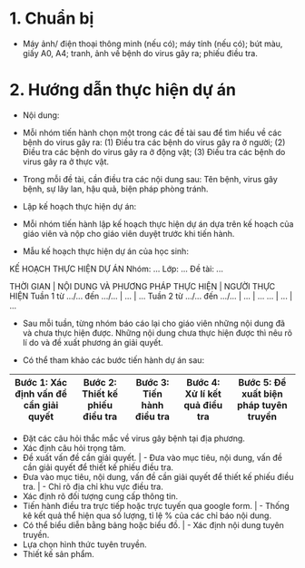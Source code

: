 # 1. Chuẩn bị

- Máy ảnh/ điện thoại thông minh (nếu có); máy tính (nếu có); bút màu, giấy A0, A4; tranh, ảnh về bệnh do virus gây ra; phiếu điều tra.

# 2. Hướng dẫn thực hiện dự án

- Nội dung:

+ Mỗi nhóm tiến hành chọn một trong các đề tài sau để tìm hiểu về các bệnh do virus gây ra:
(1) Điều tra các bệnh do virus gây ra ở người; (2) Điều tra các bệnh do virus gây ra ở động vật; (3) Điều tra các bệnh do virus gây ra ở thực vật.

+ Trong mỗi đề tài, cần điều tra các nội dung sau: Tên bệnh, virus gây bệnh, sự lây lan, hậu quả, biện pháp phòng tránh.

- Lập kế hoạch thực hiện dự án:

+ Mỗi nhóm tiến hành lập kế hoạch thực hiện dự án dựa trên kế hoạch của giáo viên và nộp cho giáo viên duyệt trước khi tiến hành.

+ Mẫu kế hoạch thực hiện dự án của học sinh:

KẾ HOẠCH THỰC HIỆN DỰ ÁN
Nhóm: ... Lớp: ...
Đề tài: ...

THỜI GIAN | NỘI DUNG VÀ PHƯƠNG PHÁP THỰC HIỆN | NGƯỜI THỰC HIỆN
Tuần 1
từ .../... đến .../... | ... | ...
Tuần 2
từ .../... đến .../... | ... | ...
... | ... | ...

+ Sau mỗi tuần, từng nhóm báo cáo lại cho giáo viên những nội dung đã và chưa thực hiện được. Những nội dung chưa thực hiện được thì nêu rõ lí do và đề xuất phương án giải quyết.

+ Có thể tham khảo các bước tiến hành dự án sau:

Bước 1: Xác định vấn đề cần giải quyết | Bước 2: Thiết kế phiếu điều tra | Bước 3: Tiến hành điều tra | Bước 4: Xử lí kết quả điều tra | Bước 5: Đề xuất biện pháp tuyên truyền
--- | --- | --- | --- | ---
- Đặt các câu hỏi thắc mắc về virus gây bệnh tại địa phương.
- Xác định câu hỏi trọng tâm.
- Đề xuất vấn đề cần giải quyết. | - Đưa vào mục tiêu, nội dung, vấn đề cần giải quyết để thiết kế phiếu điều tra.
- Đưa vào mục tiêu, nội dung, vấn đề cần giải quyết để thiết kế phiếu điều tra. | - Chỉ rõ địa chỉ khu vực điều tra.
- Xác định rõ đối tượng cung cấp thông tin.
- Tiến hành điều tra trực tiếp hoặc trực tuyến qua google form. | - Thống kê kết quả thể hiện qua số lượng, tỉ lệ % của các chỉ báo nội dung.
- Có thể biểu diễn bằng bảng hoặc biểu đồ. | - Xác định nội dung tuyên truyền.
- Lựa chọn hình thức tuyên truyền.
- Thiết kế sản phẩm.